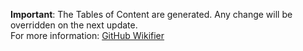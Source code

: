 **Important**: The Tables of Content are generated. Any change will be overridden on the next update.<br>For more information: [GitHub Wikifier](https://github.com/hybridgroup/GitHub-Wikifier)
